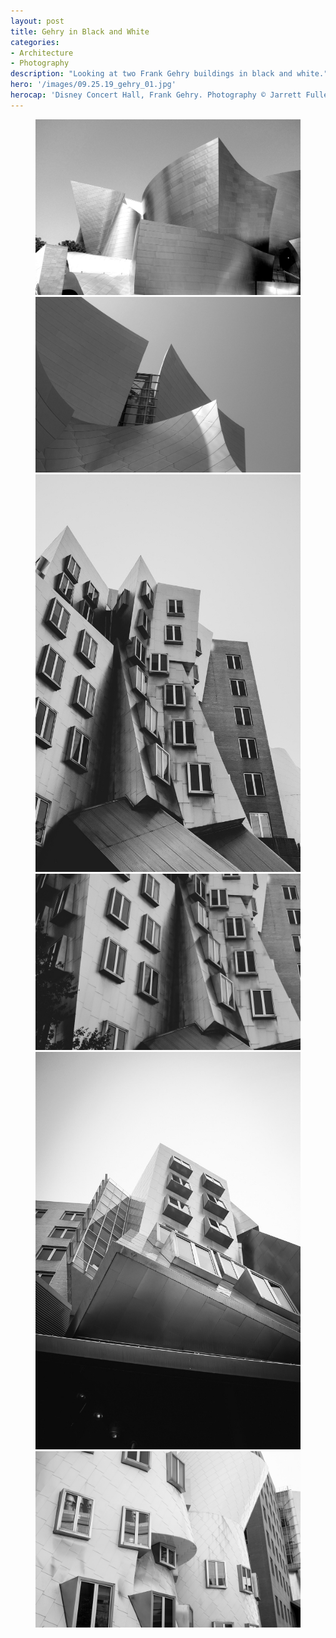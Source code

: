 ```yaml
---
layout: post
title: Gehry in Black and White
categories:
- Architecture
- Photography
description: "Looking at two Frank Gehry buildings in black and white."
hero: '/images/09.25.19_gehry_01.jpg'
herocap: 'Disney Concert Hall, Frank Gehry. Photography © Jarrett Fuller 2015'
---
```


<figure>
    <img src="/images/09.25.19_gehry_02.jpg">
    <img src="/images/09.25.19_gehry_03.jpg">
    <img src="/images/09.25.19_gehry_04.jpg">
    <img src="/images/09.25.19_gehry_05.jpg">
    <img src="/images/09.25.19_gehry_06.jpg">
    <img src="/images/09.25.19_gehry_07.jpg">
</figure>
